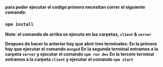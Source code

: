 **para poder ejecutar el codigo primero necesitan correr el siguiente comando:**

### `npm install`

**Note: el comando de arriba se ejecuta en las carpetas, `client` & `server`**

**Despues de hacer lo anterior hay que abrir tres terminales:**
**En la primera hay que ejecutar el comando `mongod`**
**En la segunda terminal entramos a la carpeta `server` y ejecutar el comando `npm run dev`**
**En la tercere terminal entramos a la carpeta `client` y ejecutar el comando `npm start`**
